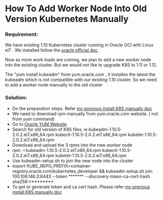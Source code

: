 # How To Add Worker Node Into Old Version Kubernetes Manually
### Requirement:
 We have existing 1.10 Kubernetes cluster running  in Oracle OCI with Linux el7 . We installed follow the [oracle official doc](https://docs.oracle.com/cd/E52668_01/E88884/html/kubernetes_install_overview.html).
 
 Now as more work loads are coming, we plan to add a new worker node into the existing cluster. But we would not like to upgrade K8S to 1.11 or 1.12.  

 The "yum install kubeadm"  from  yum.oracle.com , it installes the latest the kubeadm which is not compatible with our existing 1.10 cluster.  So we need to add a worker node manually to the old cluster



### Solution:
* Do the preparation steps. Refer [my previous install K8S manually doc](https://github.com/HenryXie1/How-To-Manually-Install-Kubernetes-for-Oracle-Linux-in-Oracle-OCI#preparationall-kubernetes-nodes)
* We need to download rpm manually from yum.oracle.com website. ( not from yum command)
 * Go to [Oracle YUM Website](https://yum.oracle.com/repo/OracleLinux/OL7/developer/x86_64/index.html).
 * Search for old version of K8S files. ie  kubeadm-1.10.5-2.0.2.el7.x86_64.rpm   kubectl-1.10.5-2.0.2.el7.x86_64.rpm  kubelet-1.10.5-2.0.2.el7.x86_64.rpm
 * Download and upload the 3 rpms into the new worker node
 * rpm -i kubeadm-1.10.5-2.0.2.el7.x86_64.rpm   kubectl-1.10.5-2.0.2.el7.x86_64.rpm  kubelet-1.10.5-2.0.2.el7.x86_64.rpm
* Use kubeadm-setup.sh to join the new node into the cluster
 * export KUBE_REPO_PREFIX=container-registry.oracle.com/kubernetes_developer && kubeadm-setup.sh join 100.106.146.3:6443 --token ******* --discovery-token-ca-cert-hash sha256:*********
 * To get or generate token and ca cert hash. Please refer [my previous install K8S manually doc](https://github.com/HenryXie1/How-To-Manually-Install-Kubernetes-for-Oracle-Linux-in-Oracle-OCI/blob/master/README.md#setting-worker-node) 
